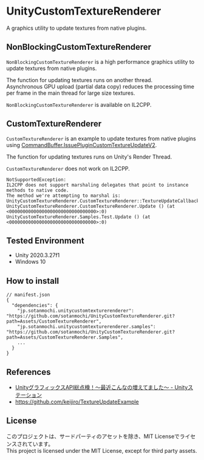 # UnityCustomTextureRenderer

A graphics utility to update textures from native plugins.

## NonBlockingCustomTextureRenderer
`NonBlockingCustomTextureRenderer` is a high performance graphics utility to update textures from native plugins.

The function for updating textures runs on another thread.  
Asynchronous GPU upload (partial data copy) reduces the processing time per frame in the main thread for large size textures.

`NonBlockingCustomTextureRenderer` is available on IL2CPP.

## CustomTextureRenderer
`CustomTextureRenderer` is an example to update textures from native plugins 
using [CommandBuffer.IssuePluginCustomTextureUpdateV2](https://docs.unity3d.com/ScriptReference/Rendering.CommandBuffer.IssuePluginCustomTextureUpdateV2.html).

The function for updating textures runs on Unity's Render Thread.

`CustomTextureRenderer` does not work on IL2CPP.
```
NotSupportedException: 
IL2CPP does not support marshaling delegates that point to instance methods to native code.
The method we're attempting to marshal is: UnityCustomTextureRenderer.CustomTextureRenderer::TextureUpdateCallback
UnityCustomTextureRenderer.CustomTextureRenderer.Update () (at <00000000000000000000000000000000>:0)
UnityCustomTextureRenderer.Samples.Test.Update () (at <00000000000000000000000000000000>:0)
```

## Tested Environment
- Unity 2020.3.27f1
- Windows 10

## How to install
```
// manifest.json
{
  "dependencies": {
    "jp.sotanmochi.unitycustomtexturerenderer": "https://github.com/sotanmochi/UnityCustomTextureRenderer.git?path=Assets/CustomTextureRenderer",
    "jp.sotanmochi.unitycustomtexturerenderer.samples": "https://github.com/sotanmochi/UnityCustomTextureRenderer.git?path=Assets/CustomTextureRenderer.Samples",
    ...
  }
}
```

## References
- [UnityグラフィックスAPI総点検！〜最近こんなの増えてました〜 - Unityステーション](https://youtu.be/7tjycAEMJNg?t=3197)
- https://github.com/keijiro/TextureUpdateExample

## License
このプロジェクトは、サードパーティのアセットを除き、MIT Licenseでライセンスされています。  
This project is licensed under the MIT License, except for third party assets.  
